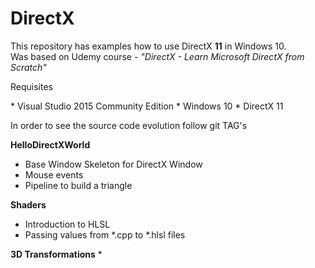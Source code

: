 # DirectX


<p>This repository has examples how to use DirectX <b>11</b> in Windows 10. <br/>
Was based on Udemy course - <i>"DirectX - Learn Microsoft DirectX from Scratch"</i>
</p>

<p>Requisites</p>
* Visual Studio 2015 Community Edition
* Windows 10
* DirectX 11

<p>In order to see the source code evolution follow git TAG's</p>

<b>HelloDirectXWorld</b>
* Base Window Skeleton for DirectX Window
* Mouse events
* Pipeline to build a triangle  

<b>Shaders</b>
* Introduction to HLSL
* Passing values from *.cpp to *.hlsl files


<b>3D Transformations</b>
*

<br/>
<br/>
